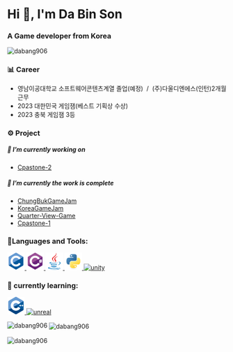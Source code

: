 <h1 align="left">Hi 👋, I'm Da Bin Son</h1>
<h3 align="left">A Game developer from Korea</h3>

<p align="left"> <img src="https://komarev.com/ghpvc/?username=dabang906&label=Profile%20views&color=0e75b6&style=flat" alt="dabang906" /> </p>
<h3>📊 Career</h3>

- 영남이공대학교 소프트웨어콘텐츠계열 졸업(예정)  /  (주)다울디엔에스(인턴)2개월 근무
- 2023 대한민국 게임잼(베스트 기획상 수상) 
- 2023 충북 게임잼 3등

<h3>⚙️ Project</h3>
<h5>🔭 I’m currently working on</h5>

- [Cpastone-2](https://github.com/dabang906/CapStone-2)
<h5>👯 I’m currently the work is complete</h5>

- [ChungBukGameJam](https://github.com/dabang906/CBGameJam)
- [KoreaGameJam](https://github.com/korea-game-jam-2/game-2023)
- [Quarter-View-Game](https://github.com/dabang906/Quarter-View-Game)
- [Cpastone-1](https://github.com/dabang906/Capstone-1)

<h3 align="left">📖Languages and Tools:</h3>
<p align="left"> <a href="https://www.cprogramming.com/" target="_blank" rel="noreferrer"> <img src="https://raw.githubusercontent.com/devicons/devicon/master/icons/c/c-original.svg" alt="c" width="40" height="40"/> </a> <a href="https://www.w3schools.com/cs/" target="_blank" rel="noreferrer"> <img src="https://raw.githubusercontent.com/devicons/devicon/master/icons/csharp/csharp-original.svg" alt="csharp" width="40" height="40"/> </a> <a href="https://www.java.com" target="_blank" rel="noreferrer"> <img src="https://raw.githubusercontent.com/devicons/devicon/master/icons/java/java-original.svg" alt="java" width="40" height="40"/> </a> <a href="https://www.python.org" target="_blank" rel="noreferrer"> <img src="https://raw.githubusercontent.com/devicons/devicon/master/icons/python/python-original.svg" alt="python" width="40" height="40"/> </a> <a href="https://unity.com/" target="_blank" rel="noreferrer"> <img src="https://www.vectorlogo.zone/logos/unity3d/unity3d-icon.svg" alt="unity" width="40" height="40"/> </a> </p>

<h3 align="left">🌱 currently learning: </h3>
<p align="left"> <a href="https://www.w3schools.com/cpp/" target="_blank" rel="noreferrer"> <img src="https://raw.githubusercontent.com/devicons/devicon/master/icons/cplusplus/cplusplus-original.svg" alt="cplusplus" width="40" height="40"/> <a href="https://unrealengine.com/" target="_blank" rel="noreferrer"> <img src="https://raw.githubusercontent.com/kenangundogan/fontisto/036b7eca71aab1bef8e6a0518f7329f13ed62f6b/icons/svg/brand/unreal-engine.svg" alt="unreal" width="40" height="40"/> </a> </p>

<p><img align="left" src="https://github-readme-stats.vercel.app/api/top-langs?username=dabang906&show_icons=true&theme=dark&locale=en&layout=compact" alt="dabang906" /></p>

<p>&nbsp;<img align="center" src="https://github-readme-stats.vercel.app/api?username=dabang906&show_icons=true&theme=cobalt&locale=en" alt="dabang906" /></p>

<p><img align="center" src="https://github-readme-streak-stats.herokuapp.com/?user=dabang906&theme=highcontrast" alt="dabang906" /></p>
